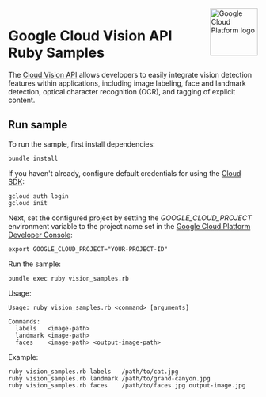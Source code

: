 <img src="https://avatars2.githubusercontent.com/u/2810941?v=3&s=96" alt="Google Cloud Platform logo" title="Google Cloud Platform" align="right" height="96" width="96"/>

# Google Cloud Vision API Ruby Samples

The [Cloud Vision API][vision_docs] allows developers to easily integrate vision
detection features within applications, including image labeling, face and
landmark detection, optical character recognition (OCR), and tagging of explicit
content.

[vision_docs]: https://cloud.google.com/vision/docs/

## Run sample

To run the sample, first install dependencies:

    bundle install

If you haven't already, configure default credentials for using the
[Cloud SDK](https://cloud.google.com/sdk/):

    gcloud auth login
    gcloud init

Next, set the configured project by setting the *GOOGLE_CLOUD_PROJECT*
environment variable to the project name set in the
[Google Cloud Platform Developer Console](https://console.cloud.google.com):

    export GOOGLE_CLOUD_PROJECT="YOUR-PROJECT-ID"

Run the sample:

    bundle exec ruby vision_samples.rb

Usage:

    Usage: ruby vision_samples.rb <command> [arguments]

    Commands:
      labels   <image-path>
      landmark <image-path>
      faces    <image-path> <output-image-path>

Example:

    ruby vision_samples.rb labels   /path/to/cat.jpg
    ruby vision_samples.rb landmark /path/to/grand-canyon.jpg
    ruby vision_samples.rb faces    /path/to/faces.jpg output-image.jpg

